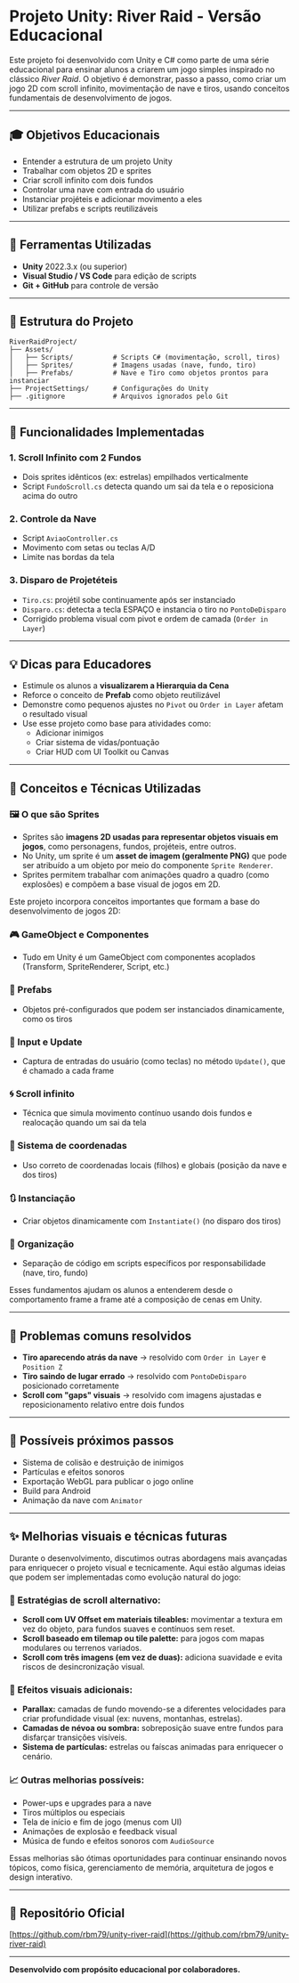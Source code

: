 # Projeto Unity: River Raid - Versão Educacional

Este projeto foi desenvolvido com Unity e C# como parte de uma série educacional para ensinar alunos a criarem um jogo simples inspirado no clássico *River Raid*. O objetivo é demonstrar, passo a passo, como criar um jogo 2D com scroll infinito, movimentação de nave e tiros, usando conceitos fundamentais de desenvolvimento de jogos.

---

## 🎓 Objetivos Educacionais

- Entender a estrutura de um projeto Unity
- Trabalhar com objetos 2D e sprites
- Criar scroll infinito com dois fundos
- Controlar uma nave com entrada do usuário
- Instanciar projéteis e adicionar movimento a eles
- Utilizar prefabs e scripts reutilizáveis

---

## 🔨 Ferramentas Utilizadas

- **Unity** 2022.3.x (ou superior)
- **Visual Studio / VS Code** para edição de scripts
- **Git + GitHub** para controle de versão

---

## 🚀 Estrutura do Projeto

```
RiverRaidProject/
├── Assets/
│   ├── Scripts/          # Scripts C# (movimentação, scroll, tiros)
│   ├── Sprites/          # Imagens usadas (nave, fundo, tiro)
│   ├── Prefabs/          # Nave e Tiro como objetos prontos para instanciar
├── ProjectSettings/      # Configurações do Unity
├── .gitignore            # Arquivos ignorados pelo Git
```

---

## 🌌 Funcionalidades Implementadas

### 1. Scroll Infinito com 2 Fundos
- Dois sprites idênticos (ex: estrelas) empilhados verticalmente
- Script `FundoScroll.cs` detecta quando um sai da tela e o reposiciona acima do outro

### 2. Controle da Nave
- Script `AviaoController.cs`
- Movimento com setas ou teclas A/D
- Limite nas bordas da tela

### 3. Disparo de Projetéteis
- `Tiro.cs`: projétil sobe continuamente após ser instanciado
- `Disparo.cs`: detecta a tecla ESPAÇO e instancia o tiro no `PontoDeDisparo`
- Corrigido problema visual com pivot e ordem de camada (`Order in Layer`)

---

## 💡 Dicas para Educadores

- Estimule os alunos a **visualizarem a Hierarquia da Cena**
- Reforce o conceito de **Prefab** como objeto reutilizável
- Demonstre como pequenos ajustes no `Pivot` ou `Order in Layer` afetam o resultado visual
- Use esse projeto como base para atividades como:
  - Adicionar inimigos
  - Criar sistema de vidas/pontuação
  - Criar HUD com UI Toolkit ou Canvas

---

## 📘 Conceitos e Técnicas Utilizadas

### 🖼️ O que são Sprites
- Sprites são **imagens 2D usadas para representar objetos visuais em jogos**, como personagens, fundos, projéteis, entre outros.
- No Unity, um sprite é um **asset de imagem (geralmente PNG)** que pode ser atribuído a um objeto por meio do componente `Sprite Renderer`.
- Sprites permitem trabalhar com animações quadro a quadro (como explosões) e compõem a base visual de jogos em 2D.


Este projeto incorpora conceitos importantes que formam a base do desenvolvimento de jogos 2D:

### 🎮 GameObject e Componentes
- Tudo em Unity é um GameObject com componentes acoplados (Transform, SpriteRenderer, Script, etc.)

### 🧱 Prefabs
- Objetos pré-configurados que podem ser instanciados dinamicamente, como os tiros

### 🎯 Input e Update
- Captura de entradas do usuário (como teclas) no método `Update()`, que é chamado a cada frame

### 🌀 Scroll infinito
- Técnica que simula movimento contínuo usando dois fundos e realocação quando um sai da tela

### 🧠 Sistema de coordenadas
- Uso correto de coordenadas locais (filhos) e globais (posição da nave e dos tiros)

### 🔃 Instanciação
- Criar objetos dinamicamente com `Instantiate()` (no disparo dos tiros)

### 🧰 Organização
- Separação de código em scripts específicos por responsabilidade (nave, tiro, fundo)

Esses fundamentos ajudam os alunos a entenderem desde o comportamento frame a frame até a composição de cenas em Unity.

---

## 🚨 Problemas comuns resolvidos

- **Tiro aparecendo atrás da nave** → resolvido com `Order in Layer` e `Position Z`
- **Tiro saindo de lugar errado** → resolvido com `PontoDeDisparo` posicionado corretamente
- **Scroll com "gaps" visuais** → resolvido com imagens ajustadas e reposicionamento relativo entre dois fundos

---

## 🎯 Possíveis próximos passos

- Sistema de colisão e destruição de inimigos
- Partículas e efeitos sonoros
- Exportação WebGL para publicar o jogo online
- Build para Android
- Animação da nave com `Animator`

---

## ✨ Melhorias visuais e técnicas futuras

Durante o desenvolvimento, discutimos outras abordagens mais avançadas para enriquecer o projeto visual e tecnicamente. Aqui estão algumas ideias que podem ser implementadas como evolução natural do jogo:

### 🔄 Estratégias de scroll alternativo:
- **Scroll com UV Offset em materiais tileables:** movimentar a textura em vez do objeto, para fundos suaves e contínuos sem reset.
- **Scroll baseado em tilemap ou tile palette:** para jogos com mapas modulares ou terrenos variados.
- **Scroll com três imagens (em vez de duas):** adiciona suavidade e evita riscos de desincronização visual.

### 🌌 Efeitos visuais adicionais:
- **Parallax:** camadas de fundo movendo-se a diferentes velocidades para criar profundidade visual (ex: nuvens, montanhas, estrelas).
- **Camadas de névoa ou sombra:** sobreposição suave entre fundos para disfarçar transições visíveis.
- **Sistema de partículas:** estrelas ou faíscas animadas para enriquecer o cenário.

### 📈 Outras melhorias possíveis:
- Power-ups e upgrades para a nave
- Tiros múltiplos ou especiais
- Tela de início e fim de jogo (menus com UI)
- Animações de explosão e feedback visual
- Música de fundo e efeitos sonoros com `AudioSource`

Essas melhorias são ótimas oportunidades para continuar ensinando novos tópicos, como física, gerenciamento de memória, arquitetura de jogos e design interativo.

---

## 📍 Repositório Oficial

[https://github.com/rbm79/unity-river-raid](https://github.com/rbm79/unity-river-raid)

---

**Desenvolvido com propósito educacional por  colaboradores.**

